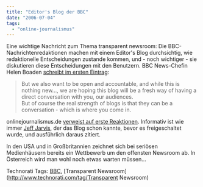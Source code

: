 ```yaml
---
title: "Editor's Blog der BBC"
date: "2006-07-04"
tags: 
  - "online-journalismus"
---
```


Eine wichtige Nachricht zum Thema transparent newsroom: Die BBC-Nachrichtenredaktionen machen mit einem Editor's Blog durchsichtig, wie redaktionelle Entscheidungen zustande kommen, und - noch wichtiger - sie diskutieren diese Entscheidungen mit den Benutzern. BBC News-Chefin Helen Boaden [schreibt im ersten Eintrag](http://www.bbc.co.uk/blogs/theeditors/2006/06/welcome.html):

> But we also want to be open and accountable, and while this is nothing new..., we are hoping this blog will be a fresh way of having a direct conversation with you, our audiences.  
> But of course the real strength of blogs is that they can be a conversation - which is where you come in.

onlinejournalismus.de [verweist auf erste Reaktionen](http://www.onlinejournalismus.de/2006/06/28/bbc-news-editors-blog-transparenz/). Informativ ist wie immer [Jeff Jarvis](http://www.buzzmachine.com/index.php/2006/06/25/the-bbc-opens-its-drawers/), der das Blog schon kannte, bevor es freigeschaltet wurde, und ausführlich daraus zitiert.

In den USA und in Großbritannien zeichnet sich bei seriösen Medienhäusern bereits ein Wettbewerb um den offensten Newsroom ab. In Österreich wird man wohl noch etwas warten müssen...

Technorati Tags: [BBC](http://www.technorati.com/tag/BBC), [Transparent Newsroom](http://www.technorati.com/tag/Transparent Newsroom)
